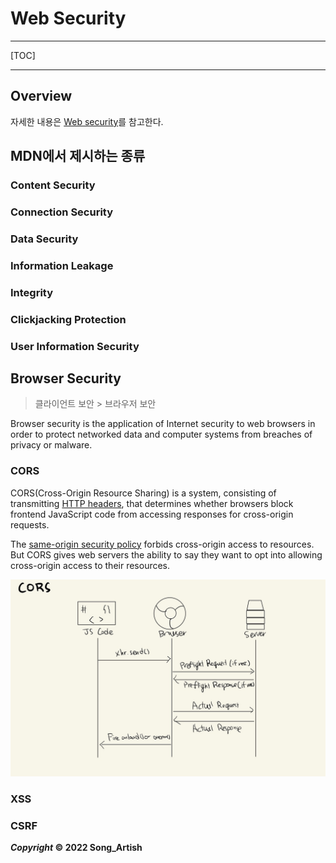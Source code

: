 # Web Security

---

[TOC]

---



## Overview

자세한 내용은 [Web security](https://developer.mozilla.org/en-US/docs/Web/Security)를 참고한다.



## MDN에서 제시하는 종류

### Content Security

### Connection Security

### Data Security

### Information Leakage

### Integrity

### Clickjacking Protection

### User Information Security



## Browser Security

> 클라이언트 보안 > 브라우저 보안

Browser security is the application of Internet security to web browsers in order to protect networked data and computer systems from breaches of privacy or malware. 

### CORS

CORS(Cross-Origin Resource Sharing) is a system, consisting of transmitting [HTTP headers](https://developer.mozilla.org/en-US/docs/Glossary/HTTP_header), that determines whether browsers block frontend JavaScript code from accessing responses for cross-origin requests.

The [same-origin security policy](https://developer.mozilla.org/en-US/docs/Web/Security/Same-origin_policy) forbids cross-origin access to resources. But CORS gives web servers the ability to say they want to opt into allowing cross-origin access to their resources.

![cors](img/cors.jpg)

### XSS 

### CSRF







***Copyright* © 2022 Song_Artish**